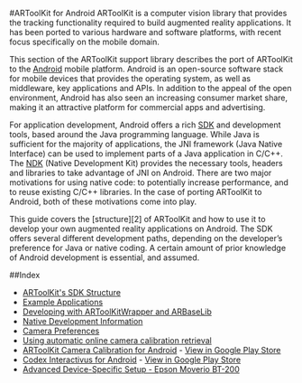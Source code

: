 #ARToolKit for Android
ARToolKit is a computer vision library that provides the tracking functionality required to build augmented reality applications. It has been ported to various hardware and software platforms, with recent focus specifically on the mobile domain.

This section of the ARToolKit support library describes the port of ARToolKit to the [Android][android] mobile platform. Android is an open-source software stack for mobile devices that provides the operating system, as well as middleware, key applications and APIs. In addition to the appeal of the open environment, Android has also seen an increasing consumer market share, making it an attractive platform for commercial apps and advertising.

For application development, Android offers a rich [SDK][sdk] and development tools, based around the Java programming language. While Java is sufficient for the majority of applications, the JNI framework (Java Native Interface) can be used to implement parts of a Java application in C/C++. The [NDK][ndk] (Native Development Kit) provides the necessary tools, headers and libraries to take advantage of JNI on Android. There are two major motivations for using native code: to potentially increase performance, and to reuse existing C/C++ libraries. In the case of porting ARToolKit to Android, both of these motivations come into play.

This guide covers the [structure][2] of ARToolKit and how to use it to develop your own augmented reality applications on Android. The SDK offers several different development paths, depending on the developer’s preference for Java or native coding. A certain amount of prior knowledge of Android development is essential, and assumed.


##Index

- [ARToolKit's SDK Structure][android_sdk]
- [Example Applications][android_examples]
- [Developing with ARToolKitWrapper and ARBaseLib][android_developing]
- [Native Development Information][android_native]
- [Camera Preferences][android_preferences_activity]
- [Using automatic online camera calibration retrieval][android_camera_calibration_service]
- [ARToolKit Camera Calibration for Android][android_camera_calibration] - [View in Google Play Store][camera_calibration]
- [Codex Interactivus for Android][example_codex_interactivus] - [View in Google Play Store][codex_interactivus]
- [Advanced Device-Specific Setup - Epson Moverio BT-200][android_bt]

[android_sdk]: 4_Android:android_sdk
[android_examples]: 4_Android:android_examples
[android_developing]: 4_Android:android_developing
[android_native]: 4_Android:android_native
[android_preferences_activity]: 4_Android:android_preferences_activity
[android_camera_calibration_service]: 4_Android:android_camera_calibration_service
[android_bt]: 4_Android:android_bt-200
[android_camera_calibration]: 4_Android:android_camera_calibration
[example_codex_interactivus]: 7_Examples:example_codex_interactivus

[camera_calibration]: https://play.google.com/apps/testing/com.artoolworks.ar.utils.calib_camera
[codex_interactivus]: https://play.google.com/store/apps/details?id=com.artoolworks.CodexInteractivus
[android]: http://developer.android.com/index.html
[sdk]: http://developer.android.com/sdk/index.html
[ndk]: http://developer.android.com/sdk/ndk/overview.html
